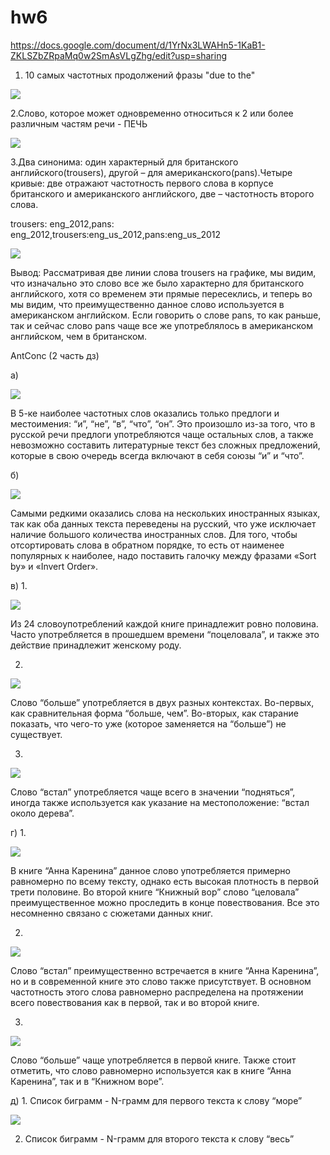 # hw6
https://docs.google.com/document/d/1YrNx3LWAHn5-1KaB1-ZKLSZbZRpaMq0w2SmAsVLgZhg/edit?usp=sharing

1. 10 самых частотных продолжений фразы "due to the"

![](https://github.com/Varozanova/hw6/blob/master/2018-04-08_16-04-31.png)

2.Слово, которое может одновременно относиться к 2 или более различным частям речи - ПЕЧЬ

![](https://github.com/Varozanova/hw6/blob/master/2018-04-08_20-20-24.png)

3.Два синонима: один характерный для британского английского(trousers), другой – для американского(pans).Четыре кривые: две отражают частотность первого слова в корпусе британского и американского английского, две – частотность второго слова.

trousers: eng_2012,pans: eng_2012,trousers:eng_us_2012,pans:eng_us_2012

![](https://github.com/Varozanova/hw6/blob/master/2018-04-08_20-54-00.png)

Вывод: Рассматривая две линии слова trousers на графике, мы видим, что изначально это слово все же было характерно для британского английского, хотя со временем эти прямые пересеклись, и теперь во мы видим, что преимущественно данное слово используется в американском английском. 
Если говорить о слове pans, то как раньше, так и сейчас слово pans чаще все же употреблялось в американском английском, чем в британском.

AntConc (2 часть дз)

а) 

![](https://github.com/Varozanova/hw6/blob/master/2018-04-09_08-05-05.png)

В 5-ке наиболее частотных слов оказались только предлоги и местоимения: “и”, “не”, “в”, “что”, “он”. Это произошло из-за того, что в русской речи предлоги употребляются чаще остальных слов, а также невозможно составить литературные текст без сложных предложений, которые в свою очередь всегда включают в себя союзы “и” и “что”.

б)

![](https://github.com/Varozanova/hw6/blob/master/2018-04-09_18-26-08.png)

Самыми редкими оказались слова на нескольких иностранных языках, так как оба данных текста переведены на русский, что уже исключает наличие большого количества иностранных слов.
Для того, чтобы отсортировать слова в обратном порядке, то есть от наименее популярных к наиболее, надо поставить галочку между фразами «Sort by» и «Invert Order».

в) 1.

![](https://github.com/Varozanova/hw6/blob/master/2018-04-09_18-36-36.png)

Из 24 словоупотреблений каждой книге принадлежит ровно половина. Часто употребляется в прошедшем времени “поцеловала”, и также это действие принадлежит женскому роду.

2.

![](https://github.com/Varozanova/hw6/blob/master/2018-04-09_18-41-43.png)

Слово “больше” употребляется в двух разных контекстах. Во-первых, как сравнительная форма “больше, чем”. Во-вторых, как старание показать, что чего-то уже (которое заменяется на “больше”) не существует.

3.

![](https://github.com/Varozanova/hw6/blob/master/2018-04-09_18-49-32.png)

Слово “встал” употребляется чаще всего в значении “подняться”, иногда также используется как указание на местоположение: “встал около дерева”. 

г) 1.

![](https://github.com/Varozanova/hw6/blob/master/2018-04-09_18-53-45.png)

В книге “Анна Каренина” данное слово употребляется примерно равномерно по всему тексту, однако есть высокая плотность в первой трети половине. Во второй книге “Книжный вор” слово “целовала” преимущественное можно проследить в конце повествования. Все это несомненно связано с сюжетами данных книг.

2.

![](https://github.com/Varozanova/hw6/blob/master/2018-04-09_18-58-12.png)

Слово “встал” преимущественно встречается в книге “Анна Каренина”, но и в современной книге это слово также присутствует. В основном частотность этого слова равномерно распределена на протяжении всего повествования как в первой, так и во второй книге.

3. 

![](https://github.com/Varozanova/hw6/blob/master/2018-04-09_19-01-53.png)

Слово “больше” чаще употребляется в первой книге. Также стоит отметить, что слово равномерно используется как в книге “Анна Каренина”, так и в “Книжном воре”.

д) 1. Список биграмм - N-грамм для первого текста к слову “море”

![](https://github.com/Varozanova/hw6/blob/master/2018-04-09_19-08-24.png)

2. Список биграмм - N-грамм для второго текста к слову “весь”


